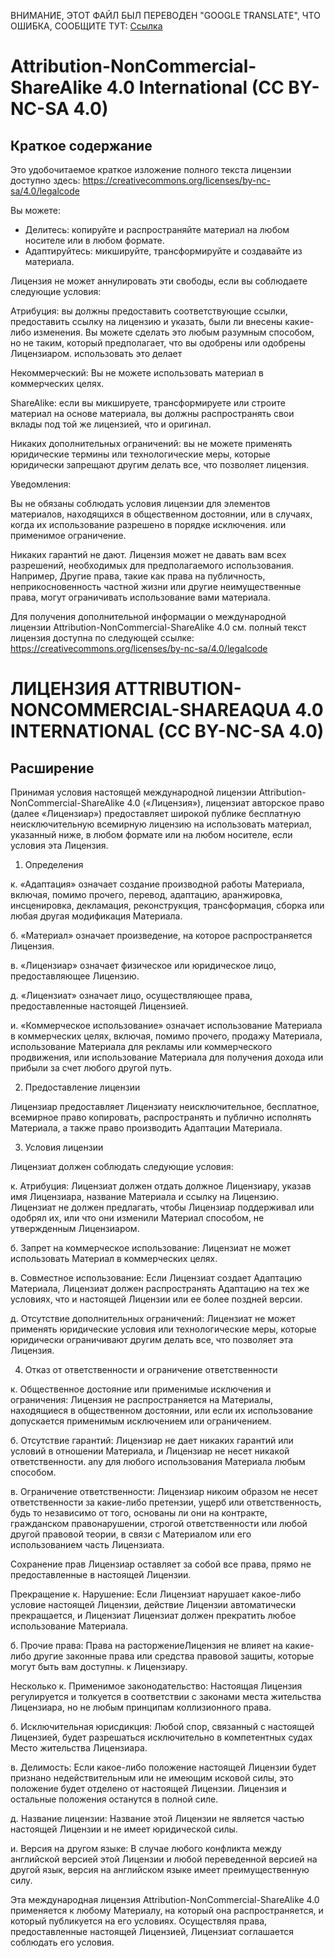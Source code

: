 ВНИМАНИЕ, ЭТОТ ФАЙЛ БЫЛ ПЕРЕВОДЕН "GOOGLE TRANSLATE", ЧТО ОШИБКА, СООБЩИТЕ ТУТ: [Ссылка](https://github.com/14wual/vkm/pulls)

# Attribution-NonCommercial-ShareAlike 4.0 International (CC BY-NC-SA 4.0)

## Краткое содержание

Это удобочитаемое краткое изложение полного текста лицензии доступно здесь:
https://creativecommons.org/licenses/by-nc-sa/4.0/legalcode

Вы можете:

- Делитесь: копируйте и распространяйте материал на любом носителе или в любом формате.
- Адаптируйтесь: микшируйте, трансформируйте и создавайте из материала.

Лицензия не может аннулировать эти свободы, если вы соблюдаете следующие условия:

Атрибуция: вы должны предоставить соответствующие ссылки, предоставить ссылку на лицензию и указать, были ли внесены какие-либо изменения.
Вы можете сделать это любым разумным способом, но не таким, который предполагает, что вы одобрены или одобрены Лицензиаром.
использовать это делает

Некоммерческий: Вы не можете использовать материал в коммерческих целях.

ShareAlike: если вы микшируете, трансформируете или строите материал на основе материала, вы должны распространять свои вклады под той же лицензией, что и
оригинал.

Никаких дополнительных ограничений: вы не можете применять юридические термины или технологические меры, которые юридически запрещают другим делать
все, что позволяет лицензия.

Уведомления:

Вы не обязаны соблюдать условия лицензии для элементов материалов, находящихся в общественном достоянии, или в случаях, когда их использование разрешено в порядке исключения.
или применимое ограничение.

Никаких гарантий не дают. Лицензия может не давать вам всех разрешений, необходимых для предполагаемого использования. Например,
Другие права, такие как права на публичность, неприкосновенность частной жизни или другие неимущественные права, могут ограничивать использование вами материала.

Для получения дополнительной информации о международной лицензии Attribution-NonCommercial-ShareAlike 4.0 см. полный текст
лицензия доступна по следующей ссылке: https://creativecommons.org/licenses/by-nc-sa/4.0/legalcode

# ЛИЦЕНЗИЯ ATTRIBUTION-NONCOMMERCIAL-SHAREAQUA 4.0 INTERNATIONAL (CC BY-NC-SA 4.0)

## Расширение

Принимая условия настоящей международной лицензии Attribution-NonCommercial-ShareAlike 4.0 («Лицензия»), лицензиат
авторское право (далее «Лицензиар») предоставляет широкой публике бесплатную неисключительную всемирную лицензию на
использовать материал, указанный ниже, в любом формате или на любом носителе, если условия
эта Лицензия.

1. Определения

к. «Адаптация» означает создание производной работы Материала, включая, помимо прочего, перевод, адаптацию,
аранжировка, инсценировка, декламация, реконструкция, трансформация, сборка или любая другая модификация Материала.

б. «Материал» означает произведение, на которое распространяется Лицензия.

в. «Лицензиар» означает физическое или юридическое лицо, предоставляющее Лицензию.

д. «Лицензиат» означает лицо, осуществляющее права, предоставленные настоящей Лицензией.

и. «Коммерческое использование» означает использование Материала в коммерческих целях, включая, помимо прочего, продажу Материала, использование
Материала для рекламы или коммерческого продвижения, или использование Материала для получения дохода или прибыли за счет любого
другой путь.

2. Предоставление лицензии

Лицензиар предоставляет Лицензиату неисключительное, бесплатное, всемирное право копировать, распространять и публично исполнять
Материала, а также право производить Адаптации Материала.

3. Условия лицензии

Лицензиат должен соблюдать следующие условия:

к. Атрибуция: Лицензиат должен отдать должное Лицензиару, указав имя Лицензиара, название
Материала и ссылку на Лицензию. Лицензиат не должен предлагать, чтобы Лицензиар поддерживал или одобрял их, или что они изменили
Материал способом, не утвержденным Лицензиаром.

б. Запрет на коммерческое использование: Лицензиат не может использовать Материал в коммерческих целях.

в. Совместное использование: Если Лицензиат создает Адаптацию Материала, Лицензиат должен распространять Адаптацию на тех же условиях, что и
настоящей Лицензии или ее более поздней версии.

д. Отсутствие дополнительных ограничений: Лицензиат не может применять юридические условия или технологические меры, которые юридически ограничивают
другим делать все, что позволяет эта Лицензия.

4. Отказ от ответственности и ограничение ответственности

к. Общественное достояние или применимые исключения и ограничения: Лицензия не распространяется на Материалы, находящиеся в общественном достоянии, или если их использование
допускается применимым исключением или ограничением.

б. Отсутствие гарантий: Лицензиар не дает никаких гарантий или условий в отношении Материала, и Лицензиар не несет никакой ответственности.
any для любого использования Материала любым способом.

в. Ограничение ответственности: Лицензиар никоим образом не несет ответственности за какие-либо претензии, ущерб или ответственность, будь то
независимо от того, основаны ли они на контракте, гражданском правонарушении, строгой ответственности или любой другой правовой теории, в связи с Материалом или его использованием
часть Лицензиата.

Сохранение прав
Лицензиар оставляет за собой все права, прямо не предоставленные в настоящей Лицензии.

Прекращение
к. Нарушение: Если Лицензиат нарушает какое-либо условие настоящей Лицензии, действие Лицензии автоматически прекращается, и Лицензиат
Лицензиат должен прекратить любое использование Материала.

б. Прочие права: Права на расторжениеЛицензия не влияет на какие-либо другие законные права или средства правовой защиты, которые могут быть вам доступны.
к Лицензиару.

Несколько
к. Применимое законодательство: Настоящая Лицензия регулируется и толкуется в соответствии с законами места жительства Лицензиара, но не
любым принципам коллизионного права.

б. Исключительная юрисдикция: Любой спор, связанный с настоящей Лицензией, будет разрешаться исключительно в компетентных судах
Место жительства Лицензиара.

в. Делимость: Если какое-либо положение настоящей Лицензии будет признано недействительным или не имеющим исковой силы, это положение будет отделено от настоящей Лицензии.
Лицензия и остальные положения останутся в полной силе.

д. Название лицензии: Название этой Лицензии не является частью настоящей Лицензии и не имеет юридической силы.

и. Версия на другом языке: В случае любого конфликта между английской версией этой Лицензии и любой переведенной версией
на другой язык, версия на английском языке имеет преимущественную силу.

Эта международная лицензия Attribution-NonCommercial-ShareAlike 4.0 применяется к любому Материалу, на который она распространяется, и который
публикуется на его условиях. Осуществляя права, предоставленные настоящей Лицензией, Лицензиат соглашается соблюдать
его условия.